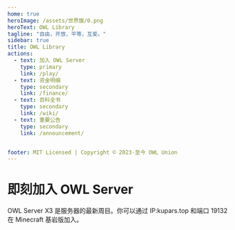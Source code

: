 ```yaml
---
home: true
heroImage: /assets/世界旗/0.png
heroText: OWL Library
tagline: "自由，开放，平等，互爱。"
sidebar: true
title: OWL Library
actions:
  - text: 加入 OWL Server
    type: primary
    link: /play/
  - text: 资金明细
    type: secondary 
    link: /finance/
  - text: 百科全书
    type: secondary
    link: /wiki/
  - text: 重要公告
    type: secondary 
    link: /announcement/


footer: MIT Licensed | Copyright © 2023-至今 OWL Union
---
```


# 即刻加入 OWL Server
OWL Server X3 是服务器的最新周目。你可以通过 IP:kupars.top 和端口 19132 在 Minecraft 基岩版加入。
